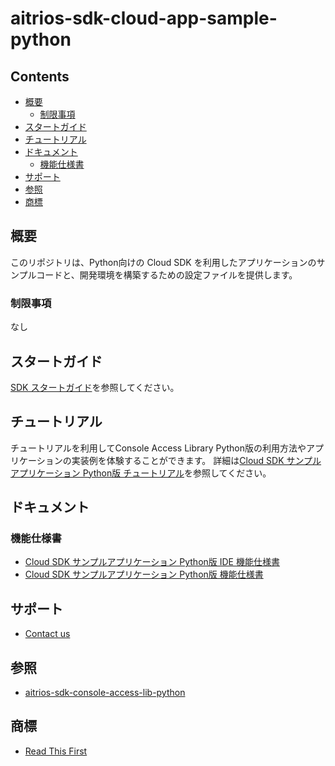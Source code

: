 # aitrios-sdk-cloud-app-sample-python

## Contents <!-- omit in toc -->
- [概要](#概要)
  - [制限事項](#制限事項)
- [スタートガイド](#スタートガイド)
- [チュートリアル](#チュートリアル)
- [ドキュメント](#ドキュメント)
  - [機能仕様書](#機能仕様書)
- [サポート](#サポート)
- [参照](#参照)
- [商標](#商標)

## 概要
このリポジトリは、Python向けの Cloud SDK を利用したアプリケーションのサンプルコードと、開発環境を構築するための設定ファイルを提供します。<br>

### 制限事項
なし

## スタートガイド
[SDK スタートガイド]( https://developer.aitrios.sony-semicon.com/development-guides/get-started/)を参照してください。

## チュートリアル
チュートリアルを利用してConsole Access Library Python版の利用方法やアプリケーションの実装例を体験することができます。
詳細は[Cloud SDK サンプルアプリケーション Python版 チュートリアル](https://developer.aitrios.sony-semicon.com/development-guides/tutorials/cloud-sdk/CloudSDK_Tutorial_SampleApp_Python_ja.adoc)を参照してください。

## ドキュメント
### 機能仕様書
- [Cloud SDK サンプルアプリケーション Python版 IDE 機能仕様書](./docs/development-docs/CloudSDK_FuncSpec_SampleApp_Python_IDE_ja.pdf)
- [Cloud SDK サンプルアプリケーション Python版 機能仕様書](./docs/development-docs/CloudSDK_FuncSpec_SampleApp_Python_ja.pdf)

## サポート
- [Contact us](https://developer.aitrios.sony-semicon.com/contact-us/)

## 参照
- [aitrios-sdk-console-access-lib-python](https://github.com/SonySemiconductorSolutions/aitrios-sdk-console-access-lib-python)

## 商標
- [Read This First](https://developer.aitrios.sony-semicon.com/development-guides/documents/manuals/)
